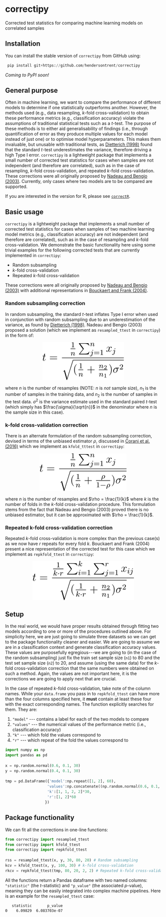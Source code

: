 # correctipy

Corrected test statistics for comparing machine learning models on
correlated samples

## Installation

You can install the stable version of `correctipy` from GitHub using:

``` python
 pip install git+https://github.com/hendersontrent/correctipy
```

*Coming to PyPI soon!*

## General purpose

Often in machine learning, we want to compare the performance of
different models to determine if one statistically outperforms another.
However, the methods used (e.g., data resampling, $k$-fold
cross-validation) to obtain these performance metrics (e.g.,
classification accuracy) violate the assumptions of traditional
statistical tests such as a $t$-test. The purpose of these methods is to
either aid generalisability of findings (i.e., through quantification of
error as they produce multiple values for each model instead of just
one) or to optimise model hyperparameters. This makes them invaluable,
but unusable with traditional tests, as [Dietterich
(1998)](https://pubmed.ncbi.nlm.nih.gov/9744903/) found that the
standard $t$-test underestimates the variance, therefore driving a high
Type I error. `correctipy` is a lightweight package that implements a
small number of corrected test statistics for cases when samples are not
independent (and therefore are correlated), such as in the case of
resampling, $k$-fold cross-validation, and repeated $k$-fold
cross-validation. These corrections were all originally proposed by
[Nadeau and Bengio
(2003)](https://link.springer.com/article/10.1023/A:1024068626366).
Currently, only cases where two models are to be compared are supported.

If you are interested in the version for R, please see [`correctR`](https://github.com/hendersontrent/correctR).

## Basic usage

`correctipy` is a lightweight package that implements a small number of corrected test statistics for cases when samples of two machine learning model metrics (e.g., classification accuracy) are not independent (and therefore are correlated), such as in the case of resampling and $k$-fold cross-validation. We demonstrate the basic functionality here using some trivial examples for the following corrected tests that are currently implemented in `correctipy`:

* Random subsampling
* $k$-fold cross-validation
* Repeated $k$-fold cross-validation

These corrections were all originally proposed by [Nadeau and Bengio (2003)](https://link.springer.com/article/10.1023/A:1024068626366) with additional representations in [Bouckaert and Frank (2004)](https://link.springer.com/chapter/10.1007/978-3-540-24775-3_3).

### Random subsampling correction

In random subsampling, the standard $t$-test inflates Type I error when used in conjunction with random subsampling due to an underestimation of the variance, as found by [Dietterich (1998)](https://pubmed.ncbi.nlm.nih.gov/9744903/). Nadeau and Bengio (2003) proposed a solution (which we implement as `resampled_ttest` in `correctipy`) in the form of:

<p align="center">
  <img src="docs/images/rss.svg" alt="Equation for random subsampling corrected test statistic"/>
</p>

where $n$ is the number of resamples (NOTE: $n$ is *not* sample size), $n_{1}$ is the number of samples in the training data, and $n_{2}$ is the number of samples in the test data. $\sigma^{2}$ is the variance estimate used in the standard paired $t$-test (which simply has $\frac{\sigma}{\sqrt{n}}$ in the denominator where $n$ is the sample size in this case).

### k-fold cross-validation correction

There is an alternate formulation of the random subsampling correction, devised in terms of the unbiased estimator $\rho$, discussed in [Corani et al. (2016)](https://link.springer.com/article/10.1007/s10994-017-5641-9) which we implement as `kfold_tttest` in `correctipy`:

<p align="center">
  <img src="docs/images/kcv.svg" alt="Equation for k-fold cross-validation corrected test statistic"/>
</p>

where $n$ is the number of resamples and $\rho = \frac{1}{k}$ where $k$ is the number of folds in the $k$-fold cross-validation procedure. This formulation stems from the fact that Nadeau and Bengio (2003) proved there is no unbiased estimator, but it can be approximated with $\rho = \frac{1}{k}$.

### Repeated k-fold cross-validation correction

Repeated $k$-fold cross-validation is more complex than the previous case(s) as we now have $r$ repeats for every fold $k$. Bouckaert and Frank (2004) present a nice representation of the corrected test for this case which we implement as `repkfold_ttest` in `correctipy`:

<p align="center">
  <img src="docs/images/rkcv.svg" alt="Equation for k-fold cross-validation corrected test statistic"/>
</p>

## Setup

In the real world, we would have proper results obtained through fitting two models according to one or more of the procedures outlined above. For simplicity here, we are just going to simulate three datasets so we can get to the package functionality cleaner and easier. We are going to assume we are in a classification context and generate classification accuracy values. These values are purposefully egregious---we are going to (in the case of the random subsampling) just fix the train set sample size (`n1`) to 80 and the test set sample size (`n2`) to 20, and assume (using the same data) for the $k$-fold cross-validation correction that the same numbers were obtained on such a method. Again, the values are not important here, it is the corrections we are going to apply next that are crucial.

In the case of repeated $k$-fold cross-validation, take note of the column names. While your `data.frame` you pass in to `repkfold_ttest` can have more than the four columns specified here, it **must** contain at least these four with the exact corresponding names. The function explicitly searches for them. They are:

1. `"model"` --- contains a label for each of the two models to compare
2. `"values"` --- the numerical values of the performance metric (i.e., classification accuracy)
3. `"k"` --- which fold the values correspond to
4. `"r"` --- which repeat of the fold the values correspond to

```python
import numpy as np
import pandas as pd

x = np.random.normal(0.6, 0.1, 30)
y = np.random.normal(0.4, 0.1, 30)

tmp = pd.DataFrame({'model':np.repeat([1, 2], 60), 
                   'values':np.concatenate((np.random.normal(0.6, 0.1, 60), np.random.normal(0.4, 0.1, 60))),
                   'k':[1, 1, 2, 2]*30,
                   'r':[1, 2]*60
                  })
```

## Package functionality

We can fit all the corrections in one-line functions:

```python
from correctipy import resampled_ttest
from correctipy import kfold_ttest
from correctipy import repkfold_ttest

rss = resampled_ttest(x, y, 30, 80, 20) # Random subsampling
kcv = kfold_ttest(x, y, 100, 30) # k-fold cross-validation
rkcv = repkfold_ttest(tmp, 80, 20, 2, 2) # Repeated k-fold cross-validation
```

All the functions return a Pandas dataframe with two named columns: `"statistic"` (the $t$-statistic) and `"p_value"` (the associated $p$-value), meaning they can be easily integrated into complex machine pipelines. Here is an example for the `resampled_ttest` case:

```
   statistic       p_value
0    6.09829  6.083703e-07
```